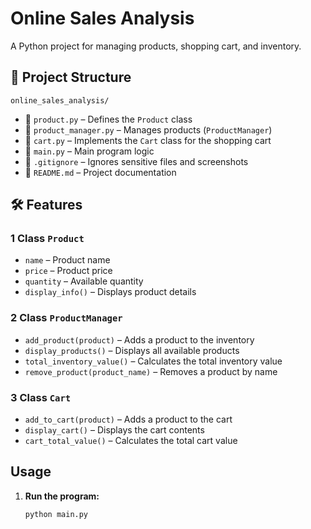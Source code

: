 #  Online Sales Analysis  
 A Python project for managing products, shopping cart, and inventory.

## 📂 Project Structure  
 `online_sales_analysis/`  
- 📄 `product.py` – Defines the `Product` class  
- 📄 `product_manager.py` – Manages products (`ProductManager`)  
- 📄 `cart.py` – Implements the `Cart` class for the shopping cart  
- 📄 `main.py` – Main program logic  
- 📄 `.gitignore` – Ignores sensitive files and screenshots  
- 📄 `README.md` – Project documentation  

## 🛠 Features  
### **1️ Class `Product`**  
- `name` – Product name  
- `price` – Product price  
- `quantity` – Available quantity  
- `display_info()` – Displays product details  

### **2️ Class `ProductManager`**  
- `add_product(product)` – Adds a product to the inventory  
- `display_products()` – Displays all available products  
- `total_inventory_value()` – Calculates the total inventory value  
- `remove_product(product_name)` – Removes a product by name  

### **3️ Class `Cart`**  
- `add_to_cart(product)` – Adds a product to the cart  
- `display_cart()` – Displays the cart contents  
- `cart_total_value()` – Calculates the total cart value  

##  Usage  
1. **Run the program:**  
   ```sh
   python main.py  

